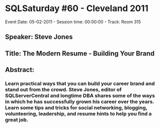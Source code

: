 # SQLSaturday #60 - Cleveland 2011
Event Date: 05-02-2011 - Session time: 00:00:00 - Track: Room 315
## Speaker: Steve Jones
## Title: The Modern Resume - Building Your Brand
## Abstract:
### Learn practical ways that you can build your career brand and stand out from the crowd. Steve Jones, editor of SQLServerCentral and longtime DBA shares some of the ways in which he has successfully grown his career over the years. Learn some tips and tricks for social networking, blogging, volunteering, leadership, and resume hints to help you find a great job.
